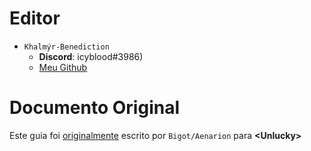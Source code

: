 # Editor

* `Khalmýr-Benediction`
    * __Discord__: icyblood#3986)
    * [Meu Github](https://github.com/ap3xx/)

# Documento Original

Este guia foi [originalmente](https://docs.google.com/document/d/1Y-vf4s3fPpHBJnurudGfSJMP13-NKUWoP5iGr8F4XVQ) escrito por `Bigot/Aenarion` para __&lt;Unlucky&gt;__

